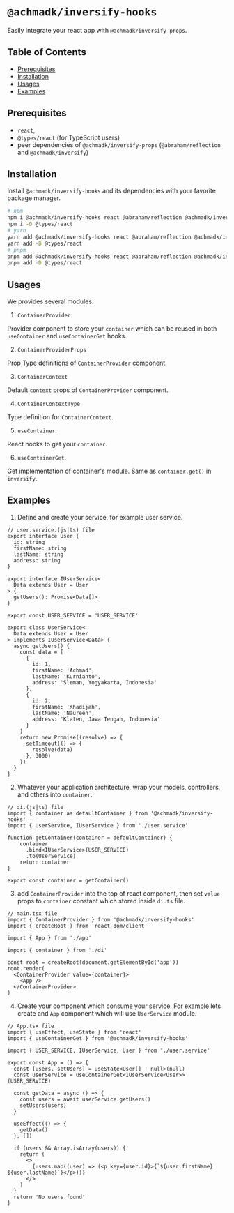 # `@achmadk/inversify-hooks`

Easily integrate your react app with `@achmadk/inversify-props`.

## Table of Contents
- [Prerequisites](#prerequisites)
- [Installation](#installation)
- [Usages](#usages)
- [Examples](#examples)

## Prerequisites
- `react`,
- `@types/react` (for TypeScript users)
- peer dependencies of `@achmadk/inversify-props` (`@abraham/reflection` and `@achmadk/inversify`)

## Installation
Install `@achmadk/inversify-hooks` and its dependencies with your favorite package manager.
```sh
# npm
npm i @achmadk/inversify-hooks react @abraham/reflection @achmadk/inversify @achmadk/inversify-props
npm i -D @types/react
# yarn
yarn add @achmadk/inversify-hooks react @abraham/reflection @achmadk/inversify @achmadk/inversify-props
yarn add -D @types/react
# pnpm
pnpm add @achmadk/inversify-hooks react @abraham/reflection @achmadk/inversify @achmadk/inversify-props
pnpm add -D @types/react
```

## Usages
We provides several modules:

1. `ContainerProvider`

Provider component to store your `container` which can be reused in both `useContainer` and `useContainerGet` hooks.

2. `ContainerProviderProps`

Prop Type definitions of `ContainerProvider` component.

3. `ContainerContext`

Default `context` props of `ContainerProvider` component.

4. `ContainerContextType`

Type definition for `ContainerContext`.

5. `useContainer`.

React hooks to get your `container`.

6. `useContainerGet`.

Get implementation of container's module. Same as `container.get()` in `inversify`.

## Examples
1. Define and create your service, for example user service.
```tsx
// user.service.(js|ts) file
export interface User {
  id: string
  firstName: string
  lastName: string
  address: string
}

export interface IUserService<
  Data extends User = User
> {
  getUsers(): Promise<Data[]>
}

export const USER_SERVICE = 'USER_SERVICE'

export class UserService<
  Data extends User = User
> implements IUserService<Data> {
  async getUsers() {
    const data = [
      {
        id: 1,
        firstName: 'Achmad',
        lastName: 'Kurnianto',
        address: 'Sleman, Yogyakarta, Indonesia'
      },
      {
        id: 2,
        firstName: 'Khadijah',
        lastName: 'Naureen',
        address: 'Klaten, Jawa Tengah, Indonesia'
      }
    ]
    return new Promise((resolve) => {
      setTimeout(() => {
        resolve(data)
      }, 3000)
    })
  }
}
```

2. Whatever your application architecture, wrap your models, controllers, and others into `container`.

```tsx
// di.(js|ts) file
import { container as defaultContainer } from '@achmadk/inversify-hooks'
import { UserService, IUserService } from './user.service'

function getContainer(container = defaultContainer) {
    container
      .bind<IUserService>(USER_SERVICE)
      .to(UserService)
    return container
}

export const container = getContainer()
```

3. add `ContainerProvider` into the top of react component, then set `value` props to `container` constant which stored inside `di.ts` file.

```tsx
// main.tsx file
import { ContainerProvider } from '@achmadk/inversify-hooks'
import { createRoot } from 'react-dom/client'

import { App } from './app'

import { container } from './di'

const root = createRoot(document.getElementById('app'))
root.render(
  <ContainerProvider value={container}>
    <App />
  </ContainerProvider>
)
```

4. Create your component which consume your service. For example lets create and `App` component which will use `UserService` module.
```tsx
// App.tsx file
import { useEffect, useState } from 'react'
import { useContainerGet } from '@achmadk/inversify-hooks'

import { USER_SERVICE, IUserService, User } from './user.service'

export const App = () => {
  const [users, setUsers] = useState<User[] | null>(null)
  const userService = useContainerGet<IUserService<User>>(USER_SERVICE)

  const getData = async () => {
    const users = await userService.getUsers()
    setUsers(users)
  }

  useEffect(() => {
    getData()
  }, [])

  if (users && Array.isArray(users)) {
    return (
      <>
        {users.map((user) => (<p key={user.id}>{`${user.firstName} ${user.lastName}`}</p>))}
      </>
    )
  }
  return 'No users found'
}
